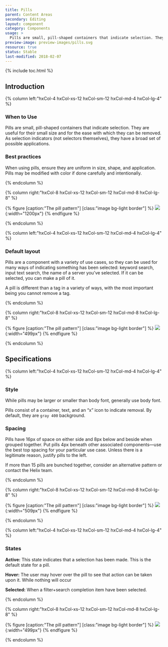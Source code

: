```yaml
---
title: Pills
parent: Content Areas
secondary: Editing
layout: component
category: Components
usage: >
  Pills are small, pill-shaped containers that indicate selection. They are useful for their small size and for the ease with which they can be removed. As selection indicators (not selectors themselves), they have a broad set of possible applications. 
preview-image: preview-images/pills.svg
resource: true
status: Stable
last-modified: 2018-02-07
---
```



{% include toc.html %}

<section class="static-section" markdown="1">

## Introduction

<div class="hxRow" markdown="1">

{% column left:"hxCol-4 hxCol-xs-12 hxCol-sm-12 hxCol-md-4 hxCol-lg-4" %}

### When to Use

Pills are small, pill-shaped containers that indicate selection. They are useful for their small size and for the ease with which they can be removed. As selection indicators (not selectors themselves), they have a broad set of possible applications. 

### Best practices

When using pills, ensure they are uniform in size, shape, and application. Pills may be modified with color if done carefully and intentionally. 

{% endcolumn %}

{% column right:"hxCol-8 hxCol-xs-12 hxCol-sm-12 hxCol-md-8 hxCol-lg-8" %}

{% figure [caption:"The pill pattern"] [class:"image bg-light border"] %}
![]({{site.url}}/assets/images/components/content-areas/pills/pills-hero.png){:width="1200px"}
{% endfigure %}

{% endcolumn %}

</div>
  
</section> 

<section class="static-section" markdown="1">

<div class="hxRow" markdown="1">

{% column left:"hxCol-4 hxCol-xs-12 hxCol-sm-12 hxCol-md-4 hxCol-lg-4" %}

### Default layout

Pills are a component with a variety of use cases, so they can be used for many ways of indicating something has been selected: keyword search, input text search, the name of a server you’ve selected. If it can be selected, you can make a pill of it. 

A pill is different than a tag in a variety of ways, with the most important being you cannot remove a tag.

{% endcolumn %}

{% column right:"hxCol-8 hxCol-xs-12 hxCol-sm-12 hxCol-md-8 hxCol-lg-8" %}

{% figure [caption:"The pill pattern"] [class:"image bg-light border"] %}
![]({{site.url}}/assets/images/components/content-areas/pills/pills-default.png){:width="499px"}
{% endfigure %}

{% endcolumn %}

</div>
  
</section> 

## Specifications

<section class="static-section" markdown="1">

<div class="hxRow" markdown="1">

{% column left:"hxCol-4 hxCol-xs-12 hxCol-sm-12 hxCol-md-4 hxCol-lg-4" %}

### Style

While pills may be larger or smaller than body font, generally use body font.

Pills consist of a container, text, and an “x” icon to indicate removal. By default, they are `gray 400` background.

### Spacing

Pills have 16px of space on either side and 8px below and beside when grouped together. Put pills 4px beneath other associated components&mdash;use the best top spacing for your particular use case. Unless there is a legitimate reason, justify pills to the left.

If more than 15 pills are bunched together, consider an alternative pattern or contact the Helix team.

{% endcolumn %}

{% column right:"hxCol-8 hxCol-xs-12 hxCol-sm-12 hxCol-md-8 hxCol-lg-8" %}

{% figure [caption:"The pill pattern"] [class:"image bg-light border"] %}
![]({{site.url}}/assets/images/components/content-areas/pills/pills-specs.png){:width="509px"}
{% endfigure %}

{% endcolumn %}

</div>
  
</section> 

<section class="static-section" markdown="1">

<div class="hxRow" markdown="1">

{% column left:"hxCol-4 hxCol-xs-12 hxCol-sm-12 hxCol-md-4 hxCol-lg-4" %}

### States

**Active:** This state indicates that a selection has been made. This is the default state for a pill.

**Hover:** The user may hover over the pill to see that action can be taken upon it. While nothing will occur

**Selected:** When a filter+search completion item have been selected. 

{% endcolumn %}

{% column right:"hxCol-8 hxCol-xs-12 hxCol-sm-12 hxCol-md-8 hxCol-lg-8" %}

{% figure [caption:"The pill pattern"] [class:"image bg-light border"] %}
![]({{site.url}}/assets/images/components/content-areas/pills/pills-states.png){:width="499px"}
{% endfigure %}

{% endcolumn %}

</div>
  
</section> 
